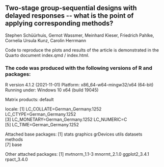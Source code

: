 ## Two-stage group-sequential designs with delayed responses -- what is the point of applying corresponding methods?

Stephen Schüürhuis, Gernot Wassmer, Meinhard Kieser, Friedrich Pahlke, Cornelia Ursula Kunz, Carolin Herrmann

Code to reproduce the plots and results of the article is demonstrated in the Quarto document index.qmd / index.html.

### The code was produced with the following versions of R and packages:

R version 4.1.2 (2021-11-01) Platform: x86_64-w64-mingw32/x64 (64-bit) Running under: Windows 10 x64 (build 19045)

Matrix products: default

locale: [1] LC_COLLATE=German_Germany.1252 LC_CTYPE=German_Germany.1252\
[3] LC_MONETARY=German_Germany.1252 LC_NUMERIC=C\
[5] LC_TIME=German_Germany.1252

Attached base packages: [1] stats graphics grDevices utils datasets methods\
[7] base

Other attached packages: [1] mvtnorm_1.1-3 mnormt_2.1.0 ggplot2_3.4.1 rpact_3.4.0
